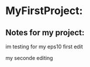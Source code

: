 # MyFirstProject:

## Notes for my project:


im testing for my eps10 first edit

my seconde editing
